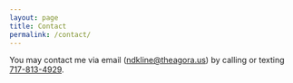 ```yaml
---
layout: page
title: Contact
permalink: /contact/
---
```


You may contact me via email ([ndkline@theagora.us](mailto:ndkline@theagora.us)) by calling or texting [717-813-4929](tel:717-813-4929).
